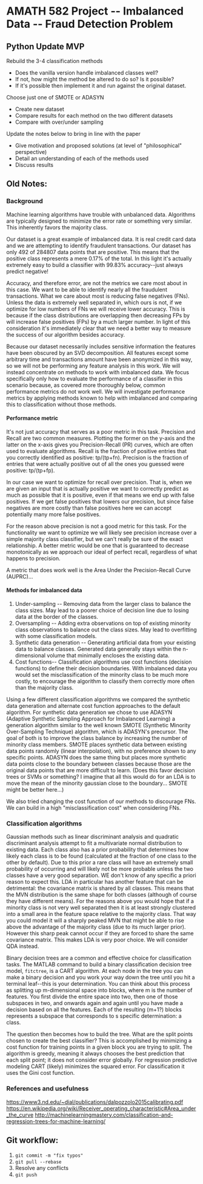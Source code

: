 # AMATH 582 Project -- Imbalanced Data -- Fraud Detection Problem


## Python Update MVP
Rebuild the 3-4 classification methods
- Does the vanilla version handle imbalanced classes well?
- If not, how might the method be altered to do so? Is it possible?
- If it's possible then implement it and run against the original dataset.

Choose just one of SMOTE or ADASYN
- Create new dataset
- Compare results for each method on the two different datasets
- Compare with over/under sampling

Update the notes below to bring in line with the paper
- Give motivation and proposed solutions (at level of "philosophical" perspective)
- Detail an understanding of each of the methods used
- Discuss results


## Old Notes:

### Background
Machine learning algorithms have trouble with unbalanced data. Algorithms are typically designed to minimize the error rate or something very similar. This inherently favors the majority class.

Our dataset is a great example of imbalanced data. It is real credit card data and we are attempting to identify fraudulent transactions. Our dataset has only 492 of 284807 data points that are positive. This means that the positive class represents a mere 0.17% of the total. In this light it's actually extremely easy to build a classifier with 99.83% accuracy--just always predict negative!

Accuracy, and therefore error, are not the metrics we care most about in this case. We want to be able to identify nearly all the fraudulent transactions. What we care about most is reducing false negatives (FNs). Unless the data is extremely well separated in, which ours is not, if we optimize for low numbers of FNs we will receive lower accuracy. This is because if the class distributions are overlapping then decreasing FPs by will increase false positives (FPs) by a much larger number. In light of this consideration it's immediately clear that we need a better way to measure the success of our algorithm besides accuracy.

Because our dataset necessarily includes sensitive information the features have been obscured by an SVD decomposition. All features except some arbitrary time and transactions amount have been anonymized in this way, so we will not be performing any feature analysis in this work. We will instead concentrate on methods to work with imbalanced data. We focus specifically only how to evaluate the performance of a classifier in this scenario because, as covered more thoroughly below, common performance metrics do not work well. We will investigate performance metrics by applying methods known to help with imbalanced and comparing this to classification without those methods.



#### Performance metric

It's not just accuracy that serves as a poor metric in this task. Precision and Recall are two common measures. Plotting the former on the y-axis and the latter on the x-axis gives you Precision-Recall (PR) curves, which are often used to evaluate algorithms.
Recall is the fraction of positive entries that you correctly identified as positive: tp/(tp+fn).
Precision is the fraction of entries that were actually positive out of all the ones you guessed were positive: tp/(tp+fp).

In our case we want to optimize for recall over precision. That is, when we are given an input that is actually positive we want to correctly predict as much as possible that it is positive, even if that means we end up with false positives. If we get false positives that lowers our precision, but since false negatives are more costly than false positives here we can accept potentially many more false positives.  

For the reason above precision is not a good metric for this task. For the functionality we want to optimize we will likely see precision increase over a simple majority class classifier, but we can't really be sure of the exact relationship. A better metric would be one that is guaranteed to decrease monotonically as we approach our ideal of perfect recall, regardless of what happens to precision.

A metric that does work well is the Area Under the Precision-Recall Curve (AUPRC)...

#### Methods for imbalanced data
1. Under-sampling -- Removing data from the larger class to balance the class sizes. May lead to a poorer choice of decision line due to losing data at the border of the classes.
2. Oversampling -- Adding extra observations on top of existing minority class observations to balance out the class sizes. May lead to overfitting with some classification models.
3. Synthetic data generation -- Generating artificial data from your existing data to balance classes. Generated data generally stays within the n-dimensional volume that minimally encloses the existing data.
4. Cost functions-- Classification algorithms use cost functions (decision functions) to define their decision boundaries. With imbalanced data you would set the misclassification of the minority class to be much more costly, to encourage the algorithm to classify them correctly more often than the majority class.

Using a few different classification algorithms we compared the synthetic data generation and alternate cost function approaches to the default algorithm. 
For synthetic data generation we chose to use ADASYN (Adaptive Synthetic Sampling Approach for Imbalanced Learning) a generation algorithm similar to the well known SMOTE (Synthetic Minority Over-Sampling Technique) algorithm, which is ADASYN's precursor. The goal of both is to improve the class balance by increasing the number of minority class members. SMOTE places synthetic data between existing data points randomly (linear interpolation), with no preference shown to any specific points. ADASYN does the same thing but places more synthetic data points close to the boundary between classes because those are the original data points that are more difficult to learn.
(Does this favor decision trees or SVMs or something? I imagine that all this would do for an LDA is to move the mean of the minority gaussian close to the boundary... SMOTE might be better here...)

We also tried changing the cost function of our methods to discourage FNs. We can build in a high "misclassification cost" when considering FNs. 


### Classification algorithms
Gaussian methods such as linear discriminant analysis and quadratic discriminant analysis attempt to fit a multivariate normal distribution to existing data. Each class also has a prior probability that determines how likely each class is to be found (calculated at the fraction of one class to the other by default). Due to this prior a rare class will have an extremely small probability of occurring and will likely not be more probable unless the two classes have a very good separation. WE don't know of any specific a priori reason to expect this. 
LDA in particular has another feature that can be detrimental: the covariance matrix is shared by all classes. This means that the MVN distribution is the same shape for both classes (although of course they have different means). For the reasons above you would hope that if a minority class is not very well separated then it is at least strongly clustered into a small area in the feature space relative to the majority class. That way you could model it will a sharply peaked MVN that might be able to rise above the advantage of the majority class (due to its much larger prior). However this sharp peak cannot occur if they are forced to share the same covariance matrix. This makes LDA is very poor choice. We will consider QDA instead. 

Binary decision trees are a common and effective choice for classification tasks. The MATLAB command to build a binary classification decision tree model, `fitctree`, is a CART algorithm. At each node in the tree you can make a binary decision and you work your way down the tree until you hit a terminal leaf--this is your determination. You can think about this process as splitting up m-dimensional space into blocks, where m is the number of features. You first divide the entire space into two, then one of those subspaces in two, and onwards again and again until you have made a decision based on all the features. Each of the resulting (m+1?) blocks represents a subspace that corresponds to s specific determination: a class.

The question then becomes how to build the tree. What are the split points chosen to create the best classifier? This is accomplished by minimizing a cost function for training points in a given block you are trying to split. The algorithm is greedy, meaning it always chooses the best prediction that each split point; it does not consider error globally. For regression predictive modeling CART (likely) minimizes the squared error. For classification it uses the Gini cost function.




### References and usefulness
https://www3.nd.edu/~dial/publications/dalpozzolo2015calibrating.pdf
https://en.wikipedia.org/wiki/Receiver_operating_characteristic#Area_under_the_curve
http://machinelearningmastery.com/classification-and-regression-trees-for-machine-learning/


## Git workflow:
1. `git commit -m "fix typos"`
2. `git pull --rebase`
3. Resolve any conflicts
4. `git push`